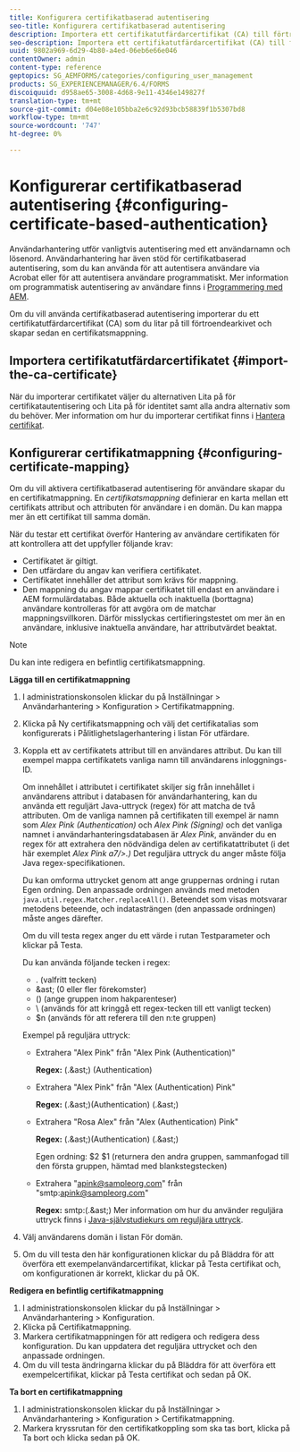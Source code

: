 ```yaml
---
title: Konfigurera certifikatbaserad autentisering
seo-title: Konfigurera certifikatbaserad autentisering
description: Importera ett certifikatutfärdarcertifikat (CA) till förtroendearkivet och skapa en certifikatsmappning för certifikatbaserad autentisering.
seo-description: Importera ett certifikatutfärdarcertifikat (CA) till förtroendearkivet och skapa en certifikatsmappning för certifikatbaserad autentisering.
uuid: 9802a969-6d29-4b80-a4ed-06eb6e66e046
contentOwner: admin
content-type: reference
geptopics: SG_AEMFORMS/categories/configuring_user_management
products: SG_EXPERIENCEMANAGER/6.4/FORMS
discoiquuid: d958ae65-3008-4d68-9e11-4346e149827f
translation-type: tm+mt
source-git-commit: d04e08e105bba2e6c92d93bcb58839f1b5307bd8
workflow-type: tm+mt
source-wordcount: '747'
ht-degree: 0%

---
```



# Konfigurerar certifikatbaserad autentisering {#configuring-certificate-based-authentication}

Användarhantering utför vanligtvis autentisering med ett användarnamn och lösenord. Användarhantering har även stöd för certifikatbaserad autentisering, som du kan använda för att autentisera användare via Acrobat eller för att autentisera användare programmatiskt. Mer information om programmatisk autentisering av användare finns i [Programmering med AEM](https://www.adobe.com/go/learn_aemforms_programming_63).

Om du vill använda certifikatbaserad autentisering importerar du ett certifikatutfärdarcertifikat (CA) som du litar på till förtroendearkivet och skapar sedan en certifikatsmappning.

## Importera certifikatutfärdarcertifikatet {#import-the-ca-certificate}

När du importerar certifikatet väljer du alternativen Lita på för certifikatautentisering och Lita på för identitet samt alla andra alternativ som du behöver. Mer information om hur du importerar certifikat finns i [Hantera certifikat](/help/forms/using/admin-help/certificates.md#managing-certificates).

## Konfigurerar certifikatmappning {#configuring-certificate-mapping}

Om du vill aktivera certifikatbaserad autentisering för användare skapar du en certifikatmappning. En *certifikatsmappning* definierar en karta mellan ett certifikats attribut och attributen för användare i en domän. Du kan mappa mer än ett certifikat till samma domän.

När du testar ett certifikat överför Hantering av användare certifikaten för att kontrollera att det uppfyller följande krav:

* Certifikatet är giltigt.
* Den utfärdare du angav kan verifiera certifikatet.
* Certifikatet innehåller det attribut som krävs för mappning.
* Den mappning du angav mappar certifikatet till endast en användare i AEM formulärdatabas. Både aktuella och inaktuella (borttagna) användare kontrolleras för att avgöra om de matchar mappningsvillkoren. Därför misslyckas certifieringstestet om mer än en användare, inklusive inaktuella användare, har attributvärdet beaktat.

>[!NOTE]
>
>Du kan inte redigera en befintlig certifikatsmappning.

**Lägga till en certifikatmappning**

1. I administrationskonsolen klickar du på Inställningar > Användarhantering > Konfiguration > Certifikatmappning.
1. Klicka på Ny certifikatsmappning och välj det certifikatalias som konfigurerats i Pålitlighetslagerhantering i listan För utfärdare.
1. Koppla ett av certifikatets attribut till en användares attribut. Du kan till exempel mappa certifikatets vanliga namn till användarens inloggnings-ID.

   Om innehållet i attributet i certifikatet skiljer sig från innehållet i användarens attribut i databasen för användarhantering, kan du använda ett reguljärt Java-uttryck (regex) för att matcha de två attributen. Om de vanliga namnen på certifikaten till exempel är namn som *Alex Pink (Authentication)* och *Alex Pink (Signing)* och det vanliga namnet i användarhanteringsdatabasen är *Alex Pink*, använder du en regex för att extrahera den nödvändiga delen av certifikatattributet (i det här exemplet *Alex Pink a7/>.)* Det reguljära uttryck du anger måste följa Java regex-specifikationen.

   Du kan omforma uttrycket genom att ange gruppernas ordning i rutan Egen ordning. Den anpassade ordningen används med metoden `java.util.regex.Matcher.replaceAll()`. Beteendet som visas motsvarar metodens beteende, och indatasträngen (den anpassade ordningen) måste anges därefter.

   Om du vill testa regex anger du ett värde i rutan Testparameter och klickar på Testa.

   Du kan använda följande tecken i regex:

   * . (valfritt tecken)
   * &amp;ast; (0 eller fler förekomster)
   * () (ange gruppen inom hakparenteser)
   * \ (används för att kringgå ett regex-tecken till ett vanligt tecken)
   * $n (används för att referera till den n:te gruppen)

   Exempel på reguljära uttryck:

   * Extrahera &quot;Alex Pink&quot; från &quot;Alex Pink (Authentication)&quot;

      **Regex:** (.&amp;ast;) \(Authentication\)

   * Extrahera &quot;Alex Pink&quot; från &quot;Alex (Authentication) Pink&quot;

      **Regex:** (.&amp;ast;)\(Authentication\) (.&amp;ast;)

   * Extrahera &quot;Rosa Alex&quot; från &quot;Alex (Authentication) Pink&quot;

      **Regex:** (.&amp;ast;)\(Authentication\) (.&amp;ast;)

      Egen ordning: $2 $1 (returnera den andra gruppen, sammanfogad till den första gruppen, hämtad med blankstegstecken)

   * Extrahera &quot;apink@sampleorg.com&quot; från &quot;smtp:apink@sampleorg.com&quot;

      **Regex:** smtp:(.&amp;ast;)
   Mer information om hur du använder reguljära uttryck finns i [Java-självstudiekurs om reguljära uttryck](https://java.sun.com/docs/books/tutorial/essential/regex/).

1. Välj användarens domän i listan För domän.
1. Om du vill testa den här konfigurationen klickar du på Bläddra för att överföra ett exempelanvändarcertifikat, klickar på Testa certifikat och, om konfigurationen är korrekt, klickar du på OK.

**Redigera en befintlig certifikatmappning**

1. I administrationskonsolen klickar du på Inställningar > Användarhantering > Konfiguration.
1. Klicka på Certifikatmappning.
1. Markera certifikatmappningen för att redigera och redigera dess konfiguration. Du kan uppdatera det reguljära uttrycket och den anpassade ordningen.
1. Om du vill testa ändringarna klickar du på Bläddra för att överföra ett exempelcertifikat, klickar på Testa certifikat och sedan på OK.

**Ta bort en certifikatmappning**

1. I administrationskonsolen klickar du på Inställningar > Användarhantering > Konfiguration > Certifikatmappning.
1. Markera kryssrutan för den certifikatkoppling som ska tas bort, klicka på Ta bort och klicka sedan på OK.

